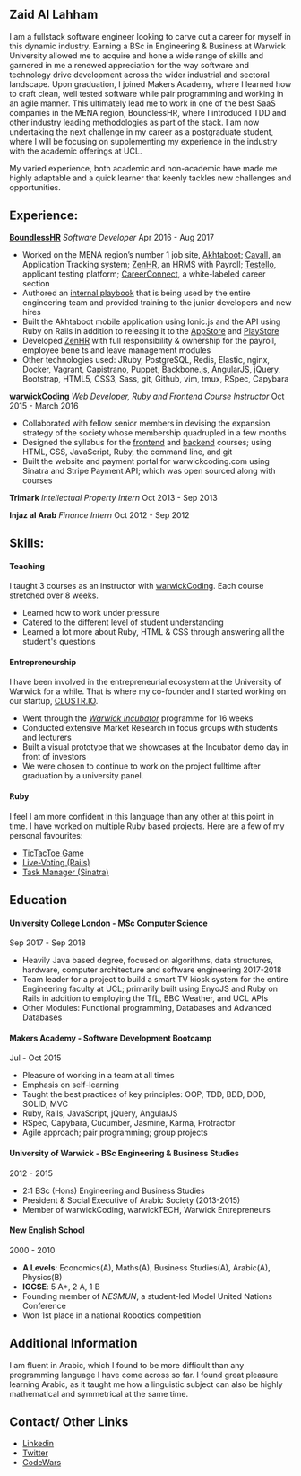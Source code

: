 ## Zaid Al Lahham

I am a fullstack software engineer looking to carve out a career for myself in this dynamic industry. Earning a BSc in Engineering & Business at Warwick University allowed me to acquire and hone a wide range of skills and garnered in me a renewed appreciation for the way software and technology drive development across the wider industrial and sectoral landscape. Upon graduation, I joined Makers Academy, where I learned how to craft clean, well tested software while pair programming and working in an agile manner. This ultimately lead me to work in one of the best SaaS companies in the MENA region, BoundlessHR, where I introduced TDD and other industry leading methodologies as part of the stack. I am now undertaking the next challenge in my career as a postgraduate student, where I will be focusing on supplementing my experience in the industry with the academic offerings at UCL.

My varied experience, both academic and non-academic have made me highly adaptable and a quick learner that keenly tackles new challenges and opportunities.

## Experience:

**[BoundlessHR](https://www.boundlesshr.com/)**
*Software Developer*
Apr 2016 - Aug 2017

- Worked on the MENA region’s number 1 job site, [Akhtaboot](https://akhtaboot.com); [Cavall](https://cavall.io), an Application Tracking system; [ZenHR](https://zenhr.com), an HRMS with Payroll; [Testello](http://testello.com), applicant testing platform; [CareerConnect](http://careerconnect.io), a white-labeled career section
- Authored an [internal playbook](https://github.com/BoundlessDrop/style-guide) that is being used by the entire engineering team and provided training to the junior developers and new hires
- Built the Akhtaboot mobile application using Ionic.js and the API using Ruby on Rails in addition to releasing it to the [AppStore](https://itunes.apple.com/us/app/akhtaboot-%D8%A3%D8%AE%D8%B7%D8%A8%D9%88%D8%B7/id1146391916) and [PlayStore](https://play.google.com/store/apps/details?id=com.akhtaboot.akhtaboot&hl=en_GB)
- Developed [ZenHR](https://www.zenhr.com/) with full responsibility & ownership for the payroll, employee bene ts and leave management modules
- Other technologies used: JRuby, PostgreSQL, Redis, Elastic, nginx, Docker, Vagrant, Capistrano, Puppet, Backbone.js, AngularJS, jQuery, Bootstrap, HTML5, CSS3, Sass, git, Github, vim, tmux, RSpec, Capybara


**[warwickCoding](https://github.com/warwickcoding)**
*Web Developer, Ruby and Frontend Course Instructor*
Oct 2015 - March 2016

- Collaborated with fellow senior members in devising the expansion strategy of the society whose membership quadrupled in a few months
- Designed the syllabus for the [frontend](https://github.com/warwickcoding/frontend) and [backend](https://github.com/warwickcoding/ruby) courses; using HTML, CSS, JavaScript, Ruby, the command line, and git
- Built the website and payment portal for warwickcoding.com using Sinatra and Stripe Payment API; which was open sourced along with courses

**Trimark**
*Intellectual Property Intern*
Oct 2013 - Sep 2013

**Injaz al Arab**
*Finance Intern*
Oct 2012 - Sep 2012

## Skills:

#### Teaching

I taught 3 courses as an instructor with [warwickCoding](http://www.warwickcoding.com). Each course stretched over 8 weeks.

- Learned how to work under pressure
- Catered to the different level of student understanding
- Learned a lot more about Ruby, HTML & CSS through answering all the student's questions


#### Entrepreneurship

I have been involved in the entrepreneurial ecosystem at the University of Warwick for a while. That is where my co-founder and I started working on our startup, [CLUSTR.IO](http://www.theclustr.io).

- Went through the *[Warwick Incubator](http://www.warwickincubator.com)* programme for 16 weeks
- Conducted extensive Market Research in focus groups with students and lecturers
- Built a visual prototype that we showcases at the Incubator demo day in front of investors
- We were chosen to continue to work on the project fulltime after graduation by a university panel.

#### Ruby

I feel I am more confident in this language than any other at this point in time.
I have worked on multiple Ruby based projects. Here are a few of my personal favourites:

- [TicTacToe Game](https://github.com/zlahham/tic_tac_toe)
- [Live-Voting (Rails)](https://github.com/zlahham/live-voting)
- [Task Manager (Sinatra)](https://github.com/zlahham/lab-week-virtual-assistant)

## Education

#### University College London - MSc Computer Science
Sep 2017 - Sep 2018

- Heavily Java based degree, focused on algorithms, data structures, hardware, computer architecture and software engineering
2017-2018
- Team leader for a project to build a smart TV kiosk system for the entire Engineering faculty at UCL; primarily built using EnyoJS and Ruby on Rails in addition to employing the TfL, BBC Weather, and UCL APIs
- Other Modules: Functional programming, Databases and Advanced Databases

#### Makers Academy - Software Development Bootcamp
Jul - Oct 2015

- Pleasure of working in a team at all times
- Emphasis on self-learning
- Taught the best practices of key principles: OOP, TDD, BDD, DDD, SOLID, MVC
- Ruby, Rails, JavaScript, jQuery, AngularJS
- RSpec, Capybara, Cucumber, Jasmine, Karma, Protractor
- Agile approach; pair programming; group projects

#### University of Warwick - BSc Engineering & Business Studies
2012 - 2015

- 2:1 BSc (Hons) Engineering and Business Studies
- President & Social Executive of Arabic Society (2013-2015)
- Member of warwickCoding, warwickTECH, Warwick Entrepreneurs

#### New English School
2000 - 2010

- **A Levels**: Economics(A), Maths(A), Business Studies(A), Arabic(A), Physics(B)
- **IGCSE**: 5 A*, 2 A, 1 B
- Founding member of *NESMUN*, a student-led Model United Nations Conference
- Won 1st place in a national Robotics competition

## Additional Information

I am fluent in Arabic, which I found to be more difficult than any programming language I have come across so far. I found great pleasure learning Arabic, as it taught me how a linguistic subject can also be highly mathematical and symmetrical at the same time.

## Contact/ Other Links

- [Linkedin](https://uk.linkedin.com/in/zaidlahham)
- [Twitter](https://twitter.com/zaidlahham)
- [CodeWars](http://www.codewars.com/users/zlahham)

